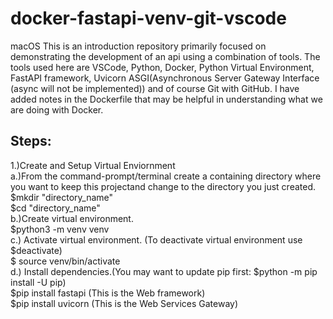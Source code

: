# docker-fastapi-venv-git-vscode
macOS
This is an introduction repository primarily focused on demonstrating the development of an api using a combination of tools.  The tools used here are VSCode, Python, Docker, Python Virtual Environment, FastAPI framework, Uvicorn ASGI(Asynchronous Server Gateway Interface (async will not be implemented)) and of course Git with GitHub.
I have added notes in the Dockerfile that may be helpful in understanding what we are doing with Docker.
## Steps:
1.)Create and Setup Virtual Enviornment  
a.)From the command-prompt/terminal create a containing directory where you want to keep this projectand change to the directory you just created.  
$mkdir "directory_name"  
$cd "directory_name"  
b.)Create virtual environment.  
$python3 -m venv venv  
c.) Activate virtual environment. (To deactivate virtual environment use $deactivate)  
$ source venv/bin/activate  
d.) Install dependencies.(You may want to update pip first: $python -m pip install -U pip)  
$pip install fastapi (This is the Web framework)  
$pip install uvicorn (This is the Web Services Gateway)  


